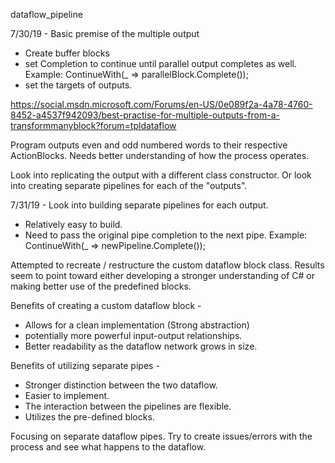 dataflow_pipeline


7/30/19 -
Basic premise of the multiple output 
- Create buffer blocks
- set Completion to continue until parallel output completes as well. Example: ContinueWith(_ => parallelBlock.Complete());
- set the targets of outputs.

https://social.msdn.microsoft.com/Forums/en-US/0e089f2a-4a78-4760-8452-a4537f942093/best-practise-for-multiple-outputs-from-a-transformmanyblock?forum=tpldataflow

Program outputs even and odd numbered words to their respective ActionBlocks.
Needs better understanding of how the process operates.

Look into replicating the output with a different class constructor.
Or look into creating separate pipelines for each of the "outputs".

7/31/19 -
Look into building separate pipelines for each output.
- Relatively easy to build.
- Need to pass the original pipe completion to the next pipe. Example: ContinueWith(_ => newPipeline.Complete());

Attempted to recreate / restructure the custom dataflow block class.
Results seem to point toward either developing a stronger understanding of C# or making better use of the predefined blocks.

Benefits of creating a custom dataflow block -
- Allows for a clean implementation (Strong abstraction)
- potentially more powerful input-output relationships.
- Better readability as the dataflow network grows in size.

Benefits of utilizing separate pipes -
- Stronger distinction between the two dataflow. 
- Easier to implement.
- The interaction between the pipelines are flexible.
- Utilizes the pre-defined blocks. 

Focusing on separate dataflow pipes. Try to create issues/errors with the process and see what happens to the dataflow.